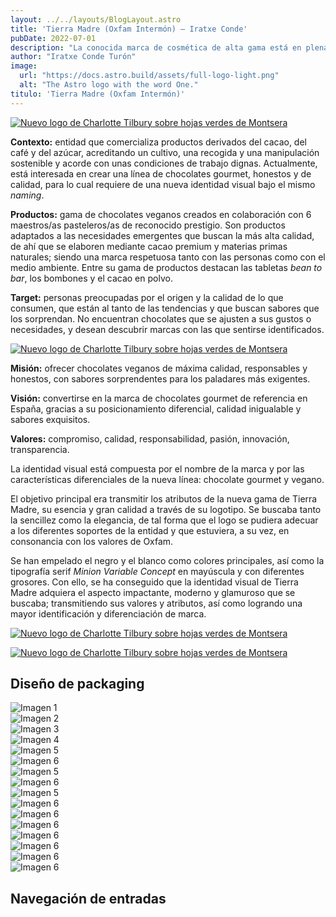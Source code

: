 ```yaml
---
layout: ../../layouts/BlogLayout.astro
title: 'Tierra Madre (Oxfam Intermón) – Iratxe Conde'
pubDate: 2022-07-01
description: "La conocida marca de cosmética de alta gama está en plena transformación digital y quiere poner su foco en crear productos más **sostenibles y responsables.** Para proyectar este cambio y alinearse con su nueva estrategia de marca, Charlotte Tilbury busca un **rebranding** acorde a sus principios y valores."
author: "Iratxe Conde Turón"
image:
  url: "https://docs.astro.build/assets/full-logo-light.png"
  alt: "The Astro logo with the word One."
titulo: 'Tierra Madre (Oxfam Intermón)'
---
```


[![Nuevo logo de Charlotte Tilbury sobre hojas verdes de Montsera](/imgs/img-88.webp "Nuevo logo de Charlotter Tilbury")]()

**Contexto:** entidad que comercializa productos derivados del cacao, del café y del azúcar, acreditando un cultivo, una recogida y una manipulación sostenible y acorde con unas condiciones de trabajo dignas. Actualmente, está interesada en crear una línea de chocolates gourmet, honestos y de calidad, para lo cual requiere de una nueva identidad visual bajo el mismo _naming_.

**Productos:** gama de chocolates veganos creados en colaboración con 6 maestros/as pasteleros/as de reconocido prestigio. Son productos adaptados a las necesidades emergentes que buscan la más alta calidad, de ahí que se elaboren mediante cacao premium y materias primas naturales; siendo una marca respetuosa tanto con las personas como con el medio ambiente. Entre su gama de productos destacan las tabletas _bean to bar_, los bombones y el cacao en polvo.

**Target:** personas preocupadas por el origen y la calidad de lo que consumen, que están al tanto de las tendencias y que buscan sabores que los sorprendan. No encuentran chocolates que se ajusten a sus gustos o necesidades, y desean descubrir marcas con las que sentirse identificados.

<div class="flex-container">
  <div class="flex-item">

[![Nuevo logo de Charlotte Tilbury sobre hojas verdes de Montsera](/imgs/img-202.webp "Nuevo logo de Charlotter Tilbury")]()
  </div>
  <div class="flex-item">

**Misión:** ofrecer chocolates veganos de máxima calidad, responsables y honestos, con sabores sorprendentes para los paladares más exigentes.

**Visión:** convertirse en la marca de chocolates gourmet de referencia en España, gracias a su posicionamiento diferencial, calidad inigualable y sabores exquisitos.

**Valores:** compromiso, calidad, responsabilidad, pasión, innovación, transparencia.

  </div>
</div>

<div class="flex-container">
  <div class="flex-item">

La identidad visual está compuesta por el nombre de la marca y por las características diferenciales de la nueva línea: chocolate gourmet y vegano.

El objetivo principal era transmitir los atributos de la nueva gama de Tierra Madre, su esencia y gran calidad a través de su logotipo. Se buscaba tanto la sencillez como la elegancia, de tal forma que el logo se pudiera adecuar a los diferentes soportes de la entidad y que estuviera, a su vez, en consonancia con los valores de Oxfam.

Se han empelado el negro y el blanco como colores principales, así como la tipografía serif _Minion Variable Concept_ en mayúscula y con diferentes grosores. Con ello, se ha conseguido que la identidad visual de Tierra Madre adquiera el aspecto impactante, moderno y glamuroso que se buscaba; transmitiendo sus valores y atributos, así como logrando una mayor identificación y diferenciación de marca.

  </div>
  <div class="flex-item">

[![Nuevo logo de Charlotte Tilbury sobre hojas verdes de Montsera](/imgs/img-223.webp "Nuevo logo de Charlotter Tilbury")]()

  </div>
</div>


[![Nuevo logo de Charlotte Tilbury sobre hojas verdes de Montsera](/imgs/img-89.webp "Nuevo logo de Charlotter Tilbury")]()

## Diseño de packaging

<div class="grid-4-container">
  <div class="grid-item">
    <img src="/imgs/img-190.webp" alt="Imagen 1">
  </div>
  <div class="grid-item">
    <img src="/imgs/img-191.webp" alt="Imagen 2">
  </div>
  <div class="grid-item">
    <img src="/imgs/img-192.webp" alt="Imagen 3">
  </div>
  <div class="grid-item">
    <img src="/imgs/img-193.webp" alt="Imagen 4">
  </div>
  <div class="grid-item">
    <img src="/imgs/img-194.webp" alt="Imagen 5">
  </div>
  <div class="grid-item">
    <img src="/imgs/img-195.webp" alt="Imagen 6">
  </div>

  <div class="grid-item">
    <img src="/imgs/img-196.webp" alt="Imagen 5">
  </div>
  <div class="grid-item">
    <img src="/imgs/img-197.webp" alt="Imagen 6">
  </div>
  <div class="grid-item">
    <img src="/imgs/img-198.webp" alt="Imagen 5">
  </div>
  <div class="grid-item">
    <img src="/imgs/img-199.webp" alt="Imagen 6">
  </div>
  <div class="grid-item">
    <img src="/imgs/img-200.webp" alt="Imagen 6">
  </div>
  <div class="grid-item">
    <img src="/imgs/img-201.webp" alt="Imagen 6">
  </div>
  <div class="grid-item">
    <img src="/imgs/img-90.webp" alt="Imagen 6">
  </div>
  <div class="grid-item">
    <img src="/imgs/img-129.webp" alt="Imagen 6">
  </div>
  <div class="grid-item">
    <img src="/imgs/img-128.webp" alt="Imagen 6">
  </div>
  <div class="grid-item">
    <img src="/imgs/img-91.webp" alt="Imagen 6">
  </div>
  
</div>

Navegación de entradas
----------------------